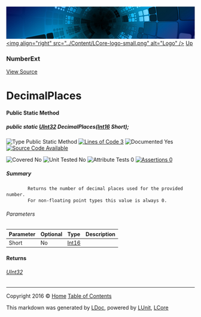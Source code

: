 ![](../Content/LCore-banner-small.png "")
[&lt;img align=&quot;right&quot; src=&quot;../Content/LCore-logo-small.png&quot; alt=&quot;Logo&quot; /&gt;](../../README.md)
[Up](NumberExt.md)

### NumberExt
[View Source](../Extensions/Value%20Types/NumberExt.cs)

# DecimalPlaces

#### Public Static Method

##### public static <a href="https://msdn.microsoft.com/en-us/library/system.uint32.aspx" alt="">UInt32</a> DecimalPlaces(<a href="https://msdn.microsoft.com/en-us/library/system.int16.aspx" alt="">Int16</a> Short);

![Type Public Static Method](http://b.repl.ca/v1/Type-Public%20Static%20Method-Blue.png "") [![Lines of Code 3](http://b.repl.ca/v1/Lines%20of%20Code-3-blue.png "")](../Extensions/Value%20Types/NumberExt.cs#L412)    ![Documented Yes](http://b.repl.ca/v1/Documented-Yes-brightgreen.png "") [![Source Code Available](http://b.repl.ca/v1/Source%20Code-Available-brightgreen.png "")](../Extensions/Value%20Types/NumberExt.cs#L412)

![Covered No](http://b.repl.ca/v1/Covered-No-red.png "") ![Unit Tested No](http://b.repl.ca/v1/Unit%20Tested-No-lightgrey.png "") ![Attribute Tests 0](http://b.repl.ca/v1/Attribute%20Tests-0-lightgrey.png "") [![Assertions 0](http://b.repl.ca/v1/Assertions-0-lightgrey.png "")](../Extensions/Value%20Types/NumberExt.cs)

##### Summary

            Returns the number of decimal places used for the provided number.
            For non-floating point types this value is always 0.
            

###### Parameters

Parameter | Optional | Type | Description
:---  | :---  | :---  | :--- 
Short | No | [Int16](https://msdn.microsoft.com/en-us/library/system.int16.aspx) | 


#### Returns

###### [UInt32](https://msdn.microsoft.com/en-us/library/system.uint32.aspx)



---

Copyright 2016 &copy; [Home](../../README.md) [Table of Contents](../../TableOfContents.md)

This markdown was generated by [LDoc](https://github.com/CodeSingularity/LDoc), powered by [LUnit](https://github.com/CodeSingularity/LUnit), [LCore](https://github.com/CodeSingularity/LCore)
